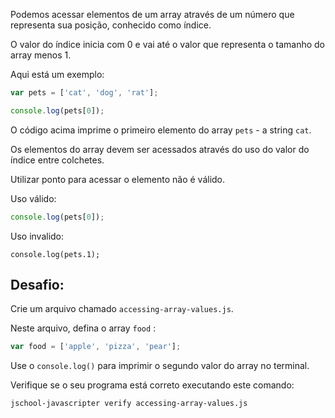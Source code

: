 Podemos acessar elementos de um array através de um número que representa sua posição, conhecido como índice.

O valor do índice inicia com 0 e vai até o valor que representa o tamanho do array menos 1.

Aqui está um exemplo:


```js
var pets = ['cat', 'dog', 'rat'];

console.log(pets[0]);
```

O código acima imprime o primeiro elemento do array `pets` - a string `cat`.

Os elementos do array devem ser acessados através do uso do valor do índice entre colchetes.

Utilizar ponto para acessar o elemento não é válido.

Uso válido:

```js
console.log(pets[0]);
```

Uso invalido:
```
console.log(pets.1);
```

## Desafio:

Crie um arquivo chamado `accessing-array-values.js`.

Neste arquivo, defina o array `food` :
```js
var food = ['apple', 'pizza', 'pear'];
```


Use o `console.log()` para imprimir o segundo valor do array no terminal.

Verifique se o seu programa está correto executando este comando:

```bash
jschool-javascripter verify accessing-array-values.js
```
